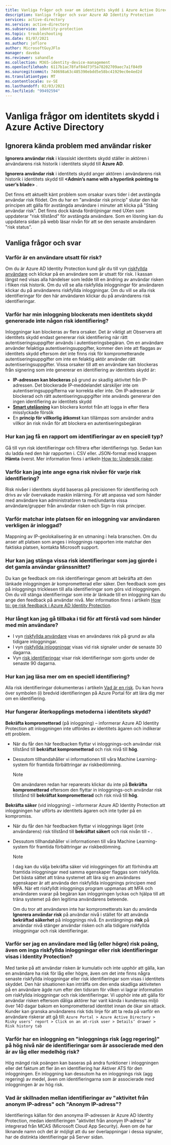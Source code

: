 ```yaml
---
title: Vanliga frågor och svar om identitets skydd i Azure Active Directory
description: Vanliga frågor och svar Azure AD Identity Protection
services: active-directory
ms.service: active-directory
ms.subservice: identity-protection
ms.topic: troubleshooting
ms.date: 01/07/2021
ms.author: joflore
author: MicrosoftGuyJFlo
manager: daveba
ms.reviewer: sahandle
ms.collection: M365-identity-device-management
ms.openlocfilehash: 6117b1ac78faf84d73f5a78202709aec7a1f84d9
ms.sourcegitcommit: 740698a63c485390ebdd5e58bc41929ec0e4ed2d
ms.translationtype: MT
ms.contentlocale: sv-SE
ms.lasthandoff: 02/03/2021
ms.locfileid: "99492594"
---
```

# <a name="frequently-asked-questions-identity-protection-in-azure-active-directory"></a>Vanliga frågor om identitets skydd i Azure Active Directory

## <a name="dismiss-user-risk-known-issues"></a>Ignorera kända problem med användar risker

**Ignorera användar risk** i klassiskt identitets skydd ställer in aktören i användarens risk historik i identitets skydd till **Azure AD**.

**Ignorera användar risk** i identitets skydd anger aktören i användarens risk historik i identitets skydd till **\<Admin’s name with a hyperlink pointing to user’s blade\>** .

Det finns ett aktuellt känt problem som orsakar svars tider i det avstängda användar risk flödet. Om du har en "användar risk princip" slutar den här principen att gälla för avstängda användare i minuter att klicka på "Stäng användar risk". Det finns dock kända fördröjningar med UXen som uppdaterar "risk tillstånd" för avstängda användare. Som en lösning kan du uppdatera sidan på webb läsar nivån för att se den senaste användaren "risk status".


## <a name="frequently-asked-questions"></a>Vanliga frågor och svar

### <a name="why-is-a-user-at-risk"></a>Varför är en användare utsatt för risk?

Om du är Azure AD Identity Protection kund går du till vyn [riskfyllda användare](howto-identity-protection-investigate-risk.md#risky-users) och klickar på en användare som är utsatt för risk. I kassan längst ned visas alla händelser som ledde till en ändring av användar risken i fliken risk historik. Om du vill se alla riskfyllda inloggningar för användaren klickar du på användarens riskfyllda inloggningar. Om du vill se alla risk identifieringar för den här användaren klickar du på användarens risk identifieringar.

### <a name="why-was-my-sign-in-blocked-but-identity-protection-didnt-generate-a-risk-detection"></a>Varför har min inloggning blockerats men identitets skydd genererade inte någon risk identifiering?
Inloggningar kan blockeras av flera orsaker. Det är viktigt att Observera att identitets skydd endast genererar risk identifiering när rätt autentiseringsuppgifter används i autentiseringsbegäran. Om en användare använder felaktiga autentiseringsuppgifter, kommer den inte att flaggas av identitets skydd eftersom det inte finns risk för komprometterande autentiseringsuppgifter om inte en felaktig aktör använder rätt autentiseringsuppgifter. Vissa orsaker till att en användare kan blockeras från signering som inte genererar en identifiering av identitets skydd är:
* **IP-adressen kan blockeras** på grund av skadlig aktivitet från IP-adressen. Det blockerade IP-meddelandet särskiljer inte om autentiseringsuppgifterna var korrekta eller inte. Om IP-adressen är blockerad och rätt autentiseringsuppgifter inte används genererar den ingen identifiering av identitets skydd
* **[Smart utelåsning](../authentication/howto-password-smart-lockout.md)** kan blockera kontot från att logga in efter flera misslyckade försök
* En **princip för villkorlig åtkomst** kan tillämpas som använder andra villkor än risk nivån för att blockera en autentiseringsbegäran

### <a name="how-can-i-get-a-report-of-detections-of-a-specific-type"></a>Hur kan jag få en rapport om identifieringar av en speciell typ?

Gå till vyn risk identifieringar och filtrera efter identifierings typ. Sedan kan du ladda ned den här rapporten i. CSV eller. JSON-format med knappen **Hämta** överst. Mer information finns i artikeln [How to: Undersök risker](howto-identity-protection-investigate-risk.md#risk-detections).

### <a name="why-cant-i-set-my-own-risk-levels-for-each-risk-detection"></a>Varför kan jag inte ange egna risk nivåer för varje risk identifiering?

Risk nivåer i identitets skydd baseras på precisionen för identifiering och drivs av vår övervakade maskin inlärning. För att anpassa vad som händer med användare kan administratören ta med/undanta vissa användare/grupper från användar risken och Sign-In risk principer.

### <a name="why-does-the-location-of-a-sign-in-not-match-where-the-user-truly-signed-in-from"></a>Varför matchar inte platsen för en inloggning var användaren verkligen är inloggad?

Mappning av IP-geolokalisering är en utmaning i hela branschen. Om du anser att platsen som anges i inloggnings rapporten inte matchar den faktiska platsen, kontakta Microsoft support. 

### <a name="how-can-i-close-specific-risk-detections-like-i-did-in-the-old-ui"></a>Hur kan jag stänga vissa risk identifieringar som jag gjorde i det gamla användar gränssnittet?

Du kan ge feedback om risk identifieringar genom att bekräfta att den länkade inloggningen är komprometterad eller säker. Den feedback som ges på inloggnings tricklesen till alla identifieringar som görs vid inloggningen. Om du vill stänga identifieringar som inte är länkade till en inloggning kan du ange den feedback på användar nivå. Mer information finns i artikeln [How to: ge risk feedback i Azure AD Identity Protection](howto-identity-protection-risk-feedback.md).

### <a name="how-far-can-i-go-back-in-time-to-understand-whats-going-on-with-my-user"></a>Hur långt kan jag gå tillbaka i tid för att förstå vad som händer med min användare?

- I vyn [riskfyllda användare](howto-identity-protection-investigate-risk.md#risky-users) visas en användares risk på grund av alla tidigare inloggningar. 
- I vyn [riskfyllda inloggningar](howto-identity-protection-investigate-risk.md#risky-sign-ins) visas vid risk signaler under de senaste 30 dagarna. 
- Vyn [risk identifieringar](howto-identity-protection-investigate-risk.md#risk-detections) visar risk identifieringar som gjorts under de senaste 90 dagarna.

### <a name="how-can-i-learn-more-about-a-specific-detection"></a>Hur kan jag läsa mer om en speciell identifiering?

Alla risk identifieringar dokumenteras i artikeln [Vad är en risk](concept-identity-protection-risks.md#risk-types-and-detection). Du kan hovra över symbolen (i) bredvid identifieringen på Azure Portal för att lära dig mer om en identifiering.

### <a name="how-do-the-feedback-mechanisms-in-identity-protection-work"></a>Hur fungerar återkopplings metoderna i identitets skydd?

**Bekräfta komprometterad** (på inloggning) – informerar Azure AD Identity Protection att inloggningen inte utfördes av identitets ägaren och indikerar ett problem.

- När du får den här feedbacken flyttar vi inloggnings-och användar risk tillstånd till **bekräftat komprometterad** och risk nivå till **hög**.

- Dessutom tillhandahåller vi informationen till våra Machine Learning-system för framtida förbättringar av riskbedömning.

    > [!NOTE]
    > Om användaren redan har reparerats klickar du inte på **Bekräfta komprometterad** eftersom den flyttar in inloggnings-och användar risk tillstånd till **bekräftat komprometterad** och risk nivå till **hög**.

**Bekräfta säker** (vid inloggning) – informerar Azure AD Identity Protection att inloggningen har utförts av identitets ägaren och inte tyder på en kompromiss.

- När du får den här feedbacken flyttar vi inloggnings läget (inte användarens) risk tillstånd till **bekräftat säkert** och risk nivån till **-** .

- Dessutom tillhandahåller vi informationen till våra Machine Learning-system för framtida förbättringar av riskbedömning. 

    > [!NOTE]
    >I dag kan du välja bekräfta säker vid inloggningen för att förhindra att framtida inloggningar med samma egenskaper flaggas som riskfyllda. Det bästa sättet att träna systemet att lära sig en användares egenskaper är att använda den riskfyllda inloggnings principen med MFA. När ett riskfylldt inloggnings program uppmanas att MFA och användaren svarar på begäran kan inloggningen lyckas och hjälpa till att träna systemet på den legitima användarens beteende.
    >
    > Om du tror att användaren inte har komprometterats kan du använda **Ignorera användar risk** på användar nivå i stället för att använda **bekräftad säkerhet** på inloggnings nivå. En avstängnings **risk** på användar nivå stänger användar risken och alla tidigare riskfyllda inloggningar och risk identifieringar.

### <a name="why-am-i-seeing-a-user-with-a-low-or-above-risk-score-even-if-no-risky-sign-ins-or-risk-detections-are-shown-in-identity-protection"></a>Varför ser jag en användare med låg (eller högre) risk poäng, även om inga riskfyllda inloggningar eller risk identifieringar visas i Identity Protection?

Med tanke på att användar risken är kumulativ och inte upphör att gälla, kan en användare ha risk för låg eller högre, även om det inte finns några senaste riskfyllda inloggningar eller risk identifieringar som visas i identitets skyddet. Den här situationen kan inträffa om den enda skadliga aktiviteten på en användare ägde rum efter den tidsram för vilken vi lagrar information om riskfyllda inloggningar och risk identifieringar. Vi upphör inte att gälla för användar risken eftersom dåliga aktörer har varit kända i kundernas miljö över 140 dagar bakom en komprometterad identitet innan de ökar sin attack. Kunder kan granska användarens risk tids linje för att ta reda på varför en användare riskerar att gå till: `Azure Portal > Azure Active Directory > Risky users’ report > Click on an at-risk user > Details’ drawer > Risk history tab`

### <a name="why-does-a-sign-in-have-a-sign-in-risk-aggregate-score-of-high-when-the-detections-associated-with-it-are-of-low-or-medium-risk"></a>Varför har en inloggning en "inloggnings risk (agg regering)" på hög nivå när de identifieringar som är associerade med den är av låg eller medelhög risk?

Hög mängd risk poängen kan baseras på andra funktioner i inloggningen eller det faktum att fler än en identifiering har Aktiver ATS för den inloggningen. En inloggning kan dessutom ha en inloggnings risk (agg regering) av medel, även om identifieringarna som är associerade med inloggningen är av hög risk.

### <a name="what-is-the-difference-between-the-activity-from-anonymous-ip-address-and-anonymous-ip-address-detections"></a>Vad är skillnaden mellan identifieringar av "aktivitet från anonym IP-adress" och "Anonym IP-adress"?

Identifierings källan för den anonyma IP-adressen är Azure AD Identity Protection, medan identifieringen "aktivitet från anonym IP-adress" är integrerad från MCAS (Microsoft Cloud App Security). Även om de har liknande namn och det är möjligt att du ser överlappningar i dessa signaler, har de distinkta identifieringar på Server sidan.
